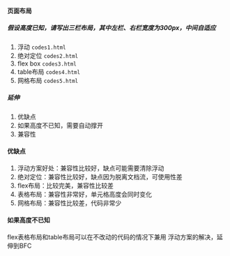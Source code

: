 #### 页面布局
##### 假设高度已知，请写出三栏布局，其中左栏、右栏宽度为300px，中间自适应

1. 浮动   `codes1.html`
2. 绝对定位 `codes2.html`
3. flex box `codes3.html` 
4. table布局 `codes4.html`
5. 网格布局 `codes5.html`


##### 延伸

1. 优缺点
2. 如果高度不已知，需要自动撑开
3. 兼容性


#### 优缺点
1. 浮动方案好处：兼容性比较好，缺点可能需要清除浮动
2. 绝对定位：兼容性比较好，缺点因为脱离文档流，可使用性差
3. flex布局：比较完美，兼容性比较差
4. 表格布局：兼容性非常好，单元格高度会同时变化
5. 网格布局：兼容性比较差，代码非常少

#### 如果高度不已知
flex表格布局和table布局可以在不改动的代码的情况下兼用
浮动方案的解决，延伸到BFC